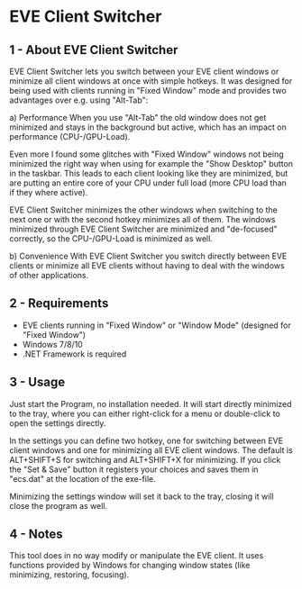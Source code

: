 # EVE Client Switcher

1 - About EVE Client Switcher
----------------------
EVE Client Switcher lets you switch between your EVE client windows or minimize all client windows at once with simple hotkeys.
It was designed for being used with clients running in "Fixed Window" mode and provides two advantages over e.g. using "Alt-Tab":

a) Performance
When you use "Alt-Tab" the old window does not get minimized and stays in the background but active, which has an impact on performance (CPU-/GPU-Load).

Even more I found some glitches with "Fixed Window" windows not being minimized the right way when using for example the "Show Desktop" button in the taskbar.
This leads to each client looking like they are minimized, but are putting an entire core of your CPU under full load (more CPU load than if they where active).

EVE Client Switcher minimizes the other windows when switching to the next one or with the second hotkey minimizes all of them.
The windows minimized through EVE Client Switcher are minimized and "de-focused" correctly, so the CPU-/GPU-Load is minimized as well.

b) Convenience
With EVE Client Switcher you switch directly between EVE clients or minimize all EVE clients without having to deal with the windows of other applications.

2 - Requirements
----------------
- EVE clients running in "Fixed Window" or "Window Mode" (designed for "Fixed Window")
- Windows 7/8/10
- .NET Framework is required

3 - Usage
---------
Just start the Program, no installation needed.
It will start directly minimized to the tray, where you can either right-click for a menu or double-click to open the settings directly.

In the settings you can define two hotkey, one for switching between EVE client windows and one for minimizing all EVE client windows.
The default is ALT+SHIFT+S for switching and ALT+SHIFT+X for minimizing.
If you click the "Set & Save" button it registers your choices and saves them in "ecs.dat" at the location of the exe-file.

Minimizing the settings window will set it back to the tray, closing it will close the program as well.

4 - Notes
---------
This tool does in no way modify or manipulate the EVE client.
It uses functions provided by Windows for changing window states (like minimizing, restoring, focusing).
